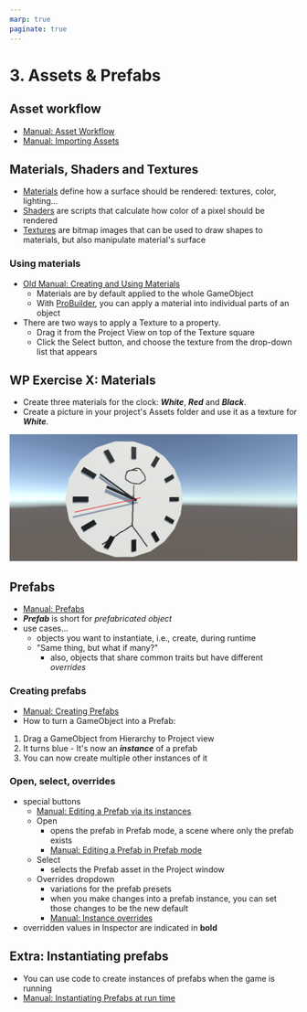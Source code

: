 ```yaml
---
marp: true
paginate: true
---
```

<!-- headingDivider: 3 -->
<!-- class: default -->
# 3. Assets & Prefabs



## Asset workflow

* [Manual: Asset Workflow](https://docs.unity3d.com/Manual/AssetWorkflow.html)
* [Manual: Importing Assets](https://docs.unity3d.com/Manual/ImportingAssets.html)
## Materials, Shaders and Textures

* [Materials](https://docs.unity3d.com/Manual/materials-introduction.html) define how a surface should be rendered: textures, color, lighting...
* [Shaders](https://docs.unity3d.com/Manual/shader-introduction.html) are scripts that calculate how color of a pixel should be rendered
* [Textures](https://docs.unity3d.com/Manual/Textures.html) are bitmap images that can be used to draw shapes to materials, but also manipulate material's surface

### Using materials

* [Old Manual: Creating and Using Materials](https://docs.unity3d.com/560/Documentation/Manual/Materials.html)
  * Materials are by default applied to the whole GameObject
  * With [ProBuilder](../unity-cookbook/3dplatforming.md#probuilder), you can apply a material into individual parts of an object
* There are two ways to apply a Texture to a property.
  * Drag it from the Project View on top of the Texture square
  * Click the Select button, and choose the texture from the drop-down list that appears
## WP Exercise X: Materials
<!-- _backgroundColor: lightgreen -->
* Create three materials for the clock: ***White***, ***Red*** and ***Black***.
* Create a picture in your project's Assets folder and use it as a texture for ***White***.

![](imgs/clock-face-materials.png)

## Prefabs

* [Manual: Prefabs](https://docs.unity3d.com/Manual/Prefabs.html)
* ***Prefab*** is short for *prefabricated object*
* use cases...
  * objects you want to instantiate, i.e., create, during runtime
  * "Same thing, but what if many?"
    * also, objects that share common traits but have different *overrides*
### Creating prefabs
* [Manual: Creating Prefabs](https://docs.unity3d.com/Manual/CreatingPrefabs.html)
* How to turn a GameObject into a Prefab:

1) Drag a GameObject from Hierarchy to Project view
2) It turns blue - It's now an ***instance*** of a prefab
3) You can now create multiple other instances of it

### Open, select, overrides

* special buttons
  * [Manual: Editing a Prefab via its instances](https://docs.unity3d.com/Manual/EditingPrefabViaInstance.html)
  * Open
    * opens the prefab in Prefab mode, a scene where only the prefab exists
    * [Manual: Editing a Prefab in Prefab mode](https://docs.unity3d.com/Manual/EditingInPrefabMode.html)
  * Select
    * selects the Prefab asset in the Project window
  * Overrides dropdown
    * variations for the prefab presets
    * when you make changes into a prefab instance, you can set those changes to be the new default
    * [Manual: Instance overrides](https://docs.unity3d.com/Manual/PrefabInstanceOverrides.html)
* overridden values in Inspector are indicated in **bold**

## Extra: Instantiating prefabs
<!-- _backgroundColor: pink -->

* You can use code to create instances of prefabs when the game is running
* [Manual: Instantiating Prefabs at run time
](https://docs.unity3d.com/Manual/InstantiatingPrefabs.html)